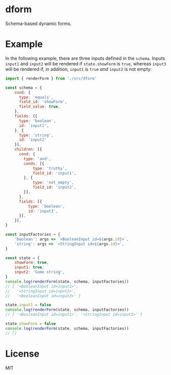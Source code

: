 # dform

Schema-based dynamic forms.

# Example

In the following example, there are three inputs defined in the `schema`. Inputs `input1` and `input2` will be rendered if `state.showForm` is `true`, whereas `input3` will be rendered if, in addition, `input1` is `true` _and_ `input2` is not empty:

```javascript
import { renderForm } from './src/dform'

const schema = {
    cond: {
      type: 'equals',
      field_id: 'showForm',
      field_value: true,
    },
    fields: [{
      type: 'boolean',
      id: 'input1',
    }, {
      type: 'string',
      id: 'input2'
    }],
    children: [{
      cond: {
        type: 'and',
        conds: [{
            type: 'truthy',
            field_id: 'input1',
        }, {
            type: 'not_empty',
            field_id: 'input2',
        }],
      },
      fields: [{
          type: 'boolean',
          id: 'input3',
      }],
    }],
}

const inputFactories = {
    'boolean': args => `<BooleanInput id=${args.id}>`,
    'string': args => `<StringInput id=${args.id}>`,
}

const state = {
    showForm: true,
    input1: true,
    input2: 'Some string',
}
console.log(renderForm(state, schema, inputFactories))
// [ '<BooleanInput id=input1>',
//   '<StringInput id=input2>',
//   '<BooleanInput id=input3>' ]

state.input1 = false
console.log(renderForm(state, schema, inputFactories))
// [ '<BooleanInput id=input1>', '<StringInput id=input2>' ]

state.showForm = false
console.log(renderForm(state, schema, inputFactories))
// []
```

# License

MIT
